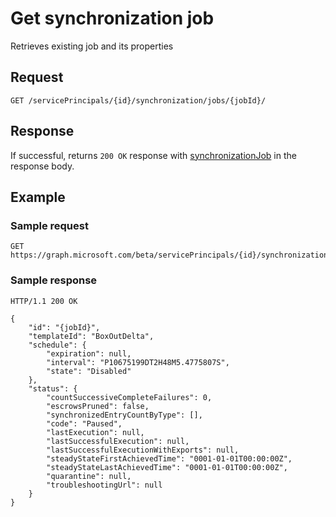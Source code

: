 # Get synchronization job

Retrieves existing job and its properties

## Request

```http
GET /servicePrincipals/{id}/synchronization/jobs/{jobId}/
```

## Response

If successful, returns `200 OK` response with [synchronizationJob](../resources/synchronization_job.md) in the response body.

## Example

### Sample request

```http
GET https://graph.microsoft.com/beta/servicePrincipals/{id}/synchronization/jobs/{jobId}/
```

### Sample response

```http
HTTP/1.1 200 OK

{
    "id": "{jobId}",
    "templateId": "BoxOutDelta",
    "schedule": {
        "expiration": null,
        "interval": "P10675199DT2H48M5.4775807S",
        "state": "Disabled"
    },
    "status": {
        "countSuccessiveCompleteFailures": 0,
        "escrowsPruned": false,
        "synchronizedEntryCountByType": [],
        "code": "Paused",
        "lastExecution": null,
        "lastSuccessfulExecution": null,
        "lastSuccessfulExecutionWithExports": null,
        "steadyStateFirstAchievedTime": "0001-01-01T00:00:00Z",
        "steadyStateLastAchievedTime": "0001-01-01T00:00:00Z",
        "quarantine": null,
        "troubleshootingUrl": null
    }
}
```
